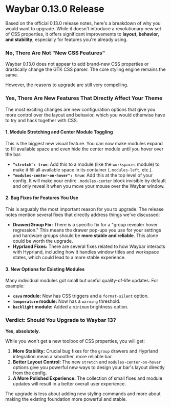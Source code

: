 # Waybar 0.13.0 Release

Based on the official 0.13.0 release notes, here's a breakdown of why you would want to upgrade. While it doesn't introduce a revolutionary new set of CSS properties, it offers significant improvements to **layout, behavior, and stability**, especially for features you're already using.

### No, There Are Not "New CSS Features"

Waybar 0.13.0 does not appear to add brand-new CSS properties or drastically change the GTK CSS parser. The core styling engine remains the same.

However, the reasons to upgrade are still very compelling.

### Yes, There Are New Features That Directly Affect Your Theme

The most exciting changes are new configuration options that give you more control over the layout and behavior, which you would otherwise have to try and hack together with CSS.

#### 1. Module Stretching and Center Module Toggling

This is the biggest new visual feature. You can now make modules expand to fill available space and even hide the center module until you hover over the bar.
*   **`"stretch": true`**: Add this to a module (like the `workspaces` module) to make it fill all available space in its container (`.modules-left`, etc.).
*   **`"modules-center-on-hover": true`**: Add this at the top level of your config. It will make your entire `.modules-center` block invisible by default and only reveal it when you move your mouse over the Waybar window.

#### 2. Bug Fixes for Features You Use

This is arguably the most important reason for you to upgrade. The release notes mention several fixes that directly address things we've discussed:
*   **Drawer/Group Fix:** There is a specific fix for a "group revealer hover regression." This means the drawer pop-ups you use for your settings and hardware groups should be **more stable and reliable**. This alone could be worth the upgrade.
*   **Hyprland Fixes:** There are several fixes related to how Waybar interacts with Hyprland, including how it handles window titles and workspace states, which could lead to a more stable experience.

#### 3. New Options for Existing Modules

Many individual modules got small but useful quality-of-life updates. For example:
*   **`cava` module:** Now has CSS triggers and a `format-silent` option.
*   **`temperature` module:** Now has a `warning` threshold.
*   **`backlight` module:** Added a `minimum` brightness option.

### Verdict: Should You Upgrade to Waybar 13?

**Yes, absolutely.**

While you won't get a new toolbox of CSS properties, you will get:
1.  **More Stability:** Crucial bug fixes for the `group` drawers and Hyprland integration mean a smoother, more reliable bar.
2.  **Better Layout Control:** The new `stretch` and `modules-center-on-hover` options give you powerful new ways to design your bar's layout directly from the config.
3.  **A More Polished Experience:** The collection of small fixes and module updates will result in a better overall user experience.

The upgrade is less about adding new styling commands and more about making the existing foundation more powerful and stable.
